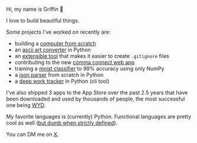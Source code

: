 Hi, my name is Griffin 👋

I love to build beautiful things.

Some projects I've worked on recently are:
- building a [computer from scratch](https://github.com/griffinbaker12/nand2tetris)
- an [ascii art converter](https://github.com/griffinbaker12/ascii-art/) in Python
- an [extensible tool](https://github.com/griffinbaker12/git-ignore-updater) that makes it easier to create `.gitignore` files
- contributing to the new [comma connect web app](https://github.com/commaai/new-connect)
- training a [mnist classifier](https://github.com/griffinbaker12/Make-Your-Own-Neural-Network) to 99% accuracy using only NumPy
- a [json parser](https://github.com/griffinbaker12/JSONParser) from scratch in Python
- a [deep work tracker](https://github.com/griffinbaker12/deep-work-tracker) in Python (cli tool)

I've also shipped 3 apps to the App Store over the past 2.5 years that have been downloaded and used by thousands of people, the most successful one being [WYD](https://apps.apple.com/us/app/wyd-keep-in-touch/id6447770949).

My favorite languages is (currently) Python. Functional languages are pretty cool as well ([but dumb when strictly defined](https://youtu.be/ovYbgbrQ-v8?si=EhHlj2VXE1yXM7t2&t=1947)).

You can DM me on [X](https://x.com/0x_pix).
